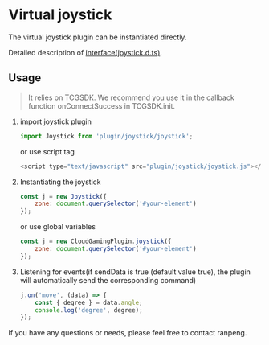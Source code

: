 # Virtual joystick

The virtual joystick plugin can be instantiated directly.

Detailed description of [interface(joystick.d.ts)](./joystick.d.ts).

## Usage

> It relies on TCGSDK. We recommend you use it in the callback function onConnectSuccess in TCGSDK.init.

1. import joystick plugin 

    ```javascript
    import Joystick from 'plugin/joystick/joystick';
    ```
    or use script tag
    ```javascript
    <script type="text/javascript" src="plugin/joystick/joystick.js"></script>
    ```

2. Instantiating the joystick

    ```javascript
    const j = new Joystick({
        zone: document.querySelector('#your-element')
    });
    ```
    or use global variables
    ```javascript
    const j = new CloudGamingPlugin.joystick({
        zone: document.querySelector('#your-element')
    });
    ```

3. Listening for events(if sendData is true (default value true), the plugin will automatically send the corresponding command)

    ```javascript
    j.on('move', (data) => {
        const { degree } = data.angle;
        console.log('degree', degree);
    });
    ```


If you have any questions or needs, please feel free to contact ranpeng.